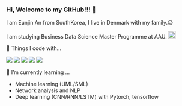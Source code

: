 ### Hi, Welcome to my GitHub!!! 👋
I am Eunjin An from SouthKorea, I live in Denmark with my family.😉

I am studying Business Data Science Master Programme at AAU.  <img src="https://user-images.githubusercontent.com/112074208/217211423-66e71d54-481d-4044-96d4-635d5037a1f3.png" width='20' />

🔭 Things I code with...

![](https://img.shields.io/badge/program-python-blue)
![](https://img.shields.io/badge/web-streamlit-red)
![](https://img.shields.io/badge/Microsoft-Excel-brightgreen)
![](https://img.shields.io/badge/Microsoft-powerBI-yellow)
![](https://img.shields.io/badge/Microsoft-mysql-blue)


🌱 I’m currently learning ...
- Machine learning (UML/SML)
- Network analysis and NLP
- Deep learning (CNN/RNN/LSTM) with Pytorch, tensorflow




